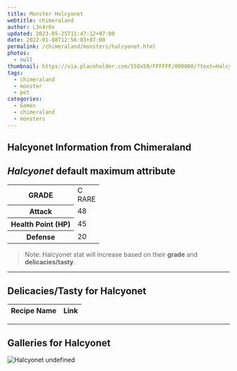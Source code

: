 ```yaml
---
title: Monster Halcyonet
webtitle: chimeraland
author: L3n4r0x
updated: 2023-05-25T11:47:12+07:00
date: 2022-01-08T12:56:03+07:00
permalink: /chimeraland/monsters/halcyonet.html
photos:
  - null
thumbnail: https://via.placeholder.com/550x50/FFFFFF/000000/?text=Halcyonet
tags:
  - chimeraland
  - monster
  - pet
categories:
  - Games
  - chimeraland
  - monsters
---
```


<link
  rel="stylesheet"
  href="https://rawcdn.githack.com/dimaslanjaka/Web-Manajemen/870a349/css/bootstrap-5-3-0-alpha3-wrapper.css"
/>
<section id="bootstrap-wrapper">
  <div data-bs-theme="dark">
    <h2>Halcyonet Information from Chimeraland</h2>
    <h2 id="attribute"><i>Halcyonet</i> default maximum attribute</h2>
    <div class="row">
      <div class="col mb-2">
        <div class="card">
          <div class="card-body">
            <table>
              <tr>
                <th>GRADE</th>
                <td>C <br /><span class="text-primary">RARE</span></td>
              </tr>
              <tr>
                <th>Attack</th>
                <td>48</td>
              </tr>
              <tr>
                <th>Health Point (HP)</th>
                <td>45</td>
              </tr>
              <tr>
                <th>Defense</th>
                <td>20</td>
              </tr>
            </table>
          </div>
        </div>
      </div>
    </div>
    <blockquote>
      Note: Halcyonet stat will increase based on their <b>grade</b> and
      <b>delicacies/tasty</b>.
    </blockquote>
    <hr />
    <h2 id="delicacies">Delicacies/Tasty for Halcyonet</h2>
    <div class="card">
      <div class="card-body">
        <div class="table-responsive">
          <table class="table table-striped">
            <thead>
              <tr>
                <th>Recipe Name</th>
                <th>Link</th>
              </tr>
            </thead>
            <tbody></tbody>
          </table>
        </div>
      </div>
    </div>
    <hr />
    <div id="gallery">
      <h2>Galleries for Halcyonet</h2>
      <div class="row">
        <div class="col-lg-6 col-12">
          <img
            src="https://www.webmanajemen.com/undefined"
            alt="Halcyonet undefined"
          />
        </div>
      </div>
    </div>
  </div>
</section>